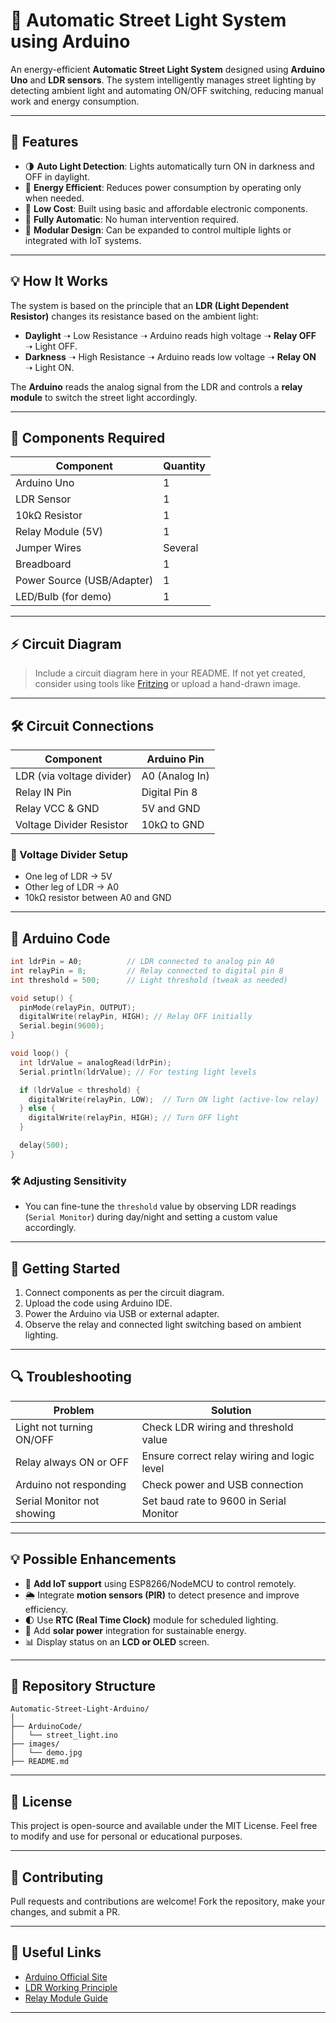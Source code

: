 # 🌃 Automatic Street Light System using Arduino

An energy-efficient **Automatic Street Light System** designed using **Arduino Uno** and **LDR sensors**. The system intelligently manages street lighting by detecting ambient light and automating ON/OFF switching, reducing manual work and energy consumption.

---

## 🔧 Features

* 🌗 **Auto Light Detection**: Lights automatically turn ON in darkness and OFF in daylight.
* 🔋 **Energy Efficient**: Reduces power consumption by operating only when needed.
* 💸 **Low Cost**: Built using basic and affordable electronic components.
* 🔄 **Fully Automatic**: No human intervention required.
* 🧩 **Modular Design**: Can be expanded to control multiple lights or integrated with IoT systems.

---

## 💡 How It Works

The system is based on the principle that an **LDR (Light Dependent Resistor)** changes its resistance based on the ambient light:

* **Daylight** ➝ Low Resistance ➝ Arduino reads high voltage ➝ **Relay OFF** ➝ Light OFF.
* **Darkness** ➝ High Resistance ➝ Arduino reads low voltage ➝ **Relay ON** ➝ Light ON.

The **Arduino** reads the analog signal from the LDR and controls a **relay module** to switch the street light accordingly.

---

## 🧰 Components Required

| Component                  | Quantity |
| -------------------------- | -------- |
| Arduino Uno                | 1        |
| LDR Sensor                 | 1        |
| 10kΩ Resistor              | 1        |
| Relay Module (5V)          | 1        |
| Jumper Wires               | Several  |
| Breadboard                 | 1        |
| Power Source (USB/Adapter) | 1        |
| LED/Bulb (for demo)        | 1        |

---

## ⚡ Circuit Diagram

> Include a circuit diagram here in your README. If not yet created, consider using tools like [Fritzing](https://fritzing.org/) or upload a hand-drawn image.

---

## 🛠️ Circuit Connections

| Component                 | Arduino Pin    |
| ------------------------- | -------------- |
| LDR (via voltage divider) | A0 (Analog In) |
| Relay IN Pin              | Digital Pin 8  |
| Relay VCC & GND           | 5V and GND     |
| Voltage Divider Resistor  | 10kΩ to GND    |

### 📌 Voltage Divider Setup

* One leg of LDR → 5V
* Other leg of LDR → A0
* 10kΩ resistor between A0 and GND

---

## 🧪 Arduino Code

```cpp
int ldrPin = A0;          // LDR connected to analog pin A0
int relayPin = 8;         // Relay connected to digital pin 8
int threshold = 500;      // Light threshold (tweak as needed)

void setup() {
  pinMode(relayPin, OUTPUT);
  digitalWrite(relayPin, HIGH); // Relay OFF initially
  Serial.begin(9600);
}

void loop() {
  int ldrValue = analogRead(ldrPin);
  Serial.println(ldrValue); // For testing light levels

  if (ldrValue < threshold) {
    digitalWrite(relayPin, LOW);  // Turn ON light (active-low relay)
  } else {
    digitalWrite(relayPin, HIGH); // Turn OFF light
  }

  delay(500);
}
```

### 🛠️ Adjusting Sensitivity

* You can fine-tune the `threshold` value by observing LDR readings (`Serial Monitor`) during day/night and setting a custom value accordingly.

---

## 🚀 Getting Started

1. Connect components as per the circuit diagram.
2. Upload the code using Arduino IDE.
3. Power the Arduino via USB or external adapter.
4. Observe the relay and connected light switching based on ambient lighting.

---

## 🔍 Troubleshooting

| Problem                    | Solution                                    |
| -------------------------- | ------------------------------------------- |
| Light not turning ON/OFF   | Check LDR wiring and threshold value        |
| Relay always ON or OFF     | Ensure correct relay wiring and logic level |
| Arduino not responding     | Check power and USB connection              |
| Serial Monitor not showing | Set baud rate to 9600 in Serial Monitor     |

---

## 💡 Possible Enhancements

* 📱 **Add IoT support** using ESP8266/NodeMCU to control remotely.
* 🌦️ Integrate **motion sensors (PIR)** to detect presence and improve efficiency.
* 🌓 Use **RTC (Real Time Clock)** module for scheduled lighting.
* 🔋 Add **solar power** integration for sustainable energy.
* 📊 Display status on an **LCD or OLED** screen.

---

## 📁 Repository Structure

```
Automatic-Street-Light-Arduino/
│
├── ArduinoCode/
│   └── street_light.ino
├── images/
│   └── demo.jpg
├── README.md
```

---

## 📜 License

This project is open-source and available under the MIT License. Feel free to modify and use for personal or educational purposes.

---

## 🤝 Contributing

Pull requests and contributions are welcome! Fork the repository, make your changes, and submit a PR.

---

## 🔗 Useful Links

* [Arduino Official Site](https://www.arduino.cc/)
* [LDR Working Principle](https://www.electronics-tutorials.ws/light/light_2.html)
* [Relay Module Guide](https://lastminuteengineers.com/relay-module-arduino-tutorial/)

---





